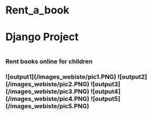 # Rent_a_book
<h1>Django Project<h1>
<h3>Rent books online for children<h3>
![output1](/images_webiste/pic1.PNG)
![output2](/images_webiste/pic2.PNG)
![output3](/images_webiste/pic3.PNG)
![output4](/images_webiste/pic4.PNG)
![output5](/images_webiste/pic5.PNG)

